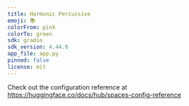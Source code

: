 ```yaml
---
title: Harmonic Percussive
emoji: 📚
colorFrom: pink
colorTo: green
sdk: gradio
sdk_version: 4.44.0
app_file: app.py
pinned: false
license: mit
---
```


Check out the configuration reference at https://huggingface.co/docs/hub/spaces-config-reference
